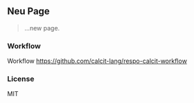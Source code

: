 
Neu Page
----

> ...new page.

### Workflow

Workflow https://github.com/calcit-lang/respo-calcit-workflow

### License

MIT
